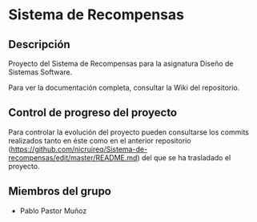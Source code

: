 # Sistema de Recompensas

## Descripción

Proyecto del Sistema de Recompensas para la asignatura Diseño de Sistemas Software.

Para ver la documentación completa, consultar la Wiki del repositorio.

## Control de progreso del proyecto

Para controlar la evolución del proyecto pueden consultarse los commits realizados tanto en éste como en el anterior repositorio (https://github.com/nicruireq/Sistema-de-recompensas/edit/master/README.md) del que se ha trasladado el proyecto.

## Miembros del grupo
* Pablo Pastor Muñoz
